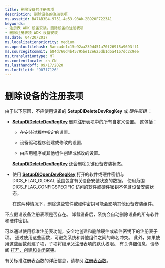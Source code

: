 ```yaml
---
title: 删除设备的注册表项
description: 删除设备的注册表项
ms.assetid: BA7AB3B4-9751-4e53-98AD-2B920F7223A1
keywords:
- 注册表 WDK 设备安装，删除设备的注册表项
- 删除注册表项 WDK 设备安装
ms.date: 04/20/2017
ms.localizationpriority: medium
ms.openlocfilehash: 5aeca4e1c15e92aa239d451a70f269f8a9693ff1
ms.sourcegitcommit: b84d760d4b45795be12e625db1d5a4167dc2c9ee
ms.translationtype: MT
ms.contentlocale: zh-CN
ms.lasthandoff: 09/17/2020
ms.locfileid: "90717126"
---
```

# <a name="deleting-the-registry-keys-of-a-device"></a>删除设备的注册表项


由于以下原因，不应使用设备的 **SetupDiDeleteDevRegKey** 或 *硬件密钥* ：

-   [**SetupDiDeleteDevRegKey**](/windows/win32/api/setupapi/nf-setupapi-setupdideletedevregkey) 删除注册表项中的所有自定义设置。 这包括：

    -   在安装过程中指定的设置。

    -   设备驱动程序创建或修改的设置。

    -   由应用程序或其他组件创建或修改的设置。

    [**SetupDiDeleteDevRegKey**](/windows/win32/api/setupapi/nf-setupapi-setupdideletedevregkey) 还会删除关键设备安装状态。

-   使用 [**SetupDiOpenDevRegKey**](/windows/win32/api/setupapi/nf-setupapi-setupdiopendevregkey) 打开的软件或硬件密钥与 DICS_FLAG_GLOBAL 范围包含有关设备安装状态的数据。 使用范围 DICS_FLAG_CONFIGSPECIFIC 访问的软件或硬件密钥不包含设备安装状态。

    在这两种情况下，删除这些软件或硬件密钥可能会影响其他设备安装组件。

不应假设设备注册表项是否存在。 卸载设备后，系统会自动删除设备的所有软件和硬件密钥。

可以通过使用标准注册表功能，安全地创建和删除硬件或软件密钥下的注册表子项。 通过使用这些函数，可避免系统和其他组件之间的命名冲突。 此外，如果使用这些函数创建子项，子项将继承父注册表项的默认权限。 有关详细信息，请参阅 [打开、创建和关闭密钥](https://go.microsoft.com/fwlink/p/?linkid=194541)。

有关标准注册表函数的详细信息，请参阅 [注册表函数](https://go.microsoft.com/fwlink/p/?linkid=194529)。

 

